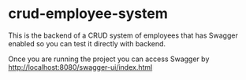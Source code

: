# crud-employee-system

This is the backend of a CRUD system of employees that has Swagger enabled so you can test it directly with backend.

Once you are running the project you can access Swagger by [http://localhost:8080/swagger-ui/index.html](http://localhost:8080/swagger-ui/index.html)
